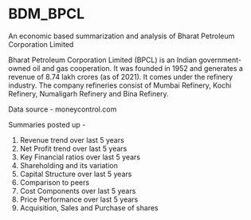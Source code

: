 # BDM_BPCL
An economic based summarization and analysis of Bharat Petroleum Corporation Limited

Bharat Petroleum Corporation Limited (BPCL) is an Indian government-owned oil and gas cooperation. It was founded in 1952 and generates a revenue of 8.74 lakh crores (as of 2021).  It comes under the refinery industry. The company refineries consist of Mumbai Refinery, Kochi Refinery, Numaligarh Refinery and Bina Refinery.

Data source - moneycontrol.com

Summaries posted up -

1.	Revenue trend over last 5 years
2.	Net Profit trend over last 5 years
3.	Key Financial ratios over last 5 years
4.	Shareholding and its variation
5.	Capital Structure over last 5 years
6.	Comparison to peers
7.	Cost Components over last 5 years
8.	Price Performance over last 5 years
9.	Acquisition, Sales and Purchase of shares
